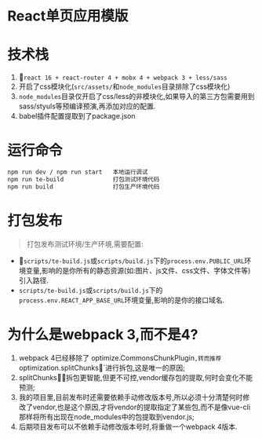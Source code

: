 # React单页应用模版

# 技术栈
1. `react 16 + react-router 4 + mobx 4 + webpack 3 + less/sass`
2. 开启了css模块化(`src/assets/`和`node_modules`目录排除了css模块化)
3. `node_modules`目录仅开启了css/less的非模块化,如果导入的第三方包需要用到sass/styuls等预编译预演,再添加对应的配置.
4. babel插件配置提取到了package.json

# 运行命令
```sh
npm run dev / npm run start   本地运行调试
npm run te-build              打包测试环境代码
npm run build                 打包生产环境代码
```

# 打包发布
>打包发布测试环境/生产环境,需要配置:
  - `scripts/te-build.js`或`scripts/build.js`下的`process.env.PUBLIC_URL`环境变量,影响的是你所有的静态资源(如:图片、js文件、css文件、字体文件等)引入路径.
  - `scripts/te-build.js`或`scripts/build.js`下的`process.env.REACT_APP_BASE_URL`环境变量,影响的是你的接口域名.

# 为什么是webpack 3,而不是4?
1. webpack 4已经移除了  optimize.CommonsChunkPlugin`,转而推荐`optimization.splitChunks`进行拆包,这是唯一的原因;
2. splitChunks拆包更智能,但更不可控,vendor缓存包的提取,何时会变化不能预测;
3. 我的项目里,目前发布时还需要依赖手动修改版本号,所以必须十分清楚何时修改了vendor,也是这个原因,才将vendor的提取指定了某些包,而不是像vue-cli那样将所有出现在node_modules中的包提取到vendor.js;
4. 后期项目发布可以不依赖手动修改版本号时,将重做一个webpack 4版本.